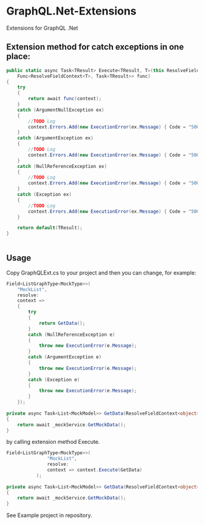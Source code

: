 # GraphQL.Net-Extensions
Extensions for GraphQL .Net

## Extension method for catch exceptions in one place:

```csharp
public static async Task<TResult> Execute<TResult, T>(this ResolveFieldContext<T> context,
    Func<ResolveFieldContext<T>, Task<TResult>> func)
{
    try
    {
        return await func(context);
    }
    catch (ArgumentNullException ex)
    {
        //TODO Log
        context.Errors.Add(new ExecutionError(ex.Message) { Code = "500" });
    }
    catch (ArgumentException ex)
    {
        //TODO Log
        context.Errors.Add(new ExecutionError(ex.Message) { Code = "500" });
    }
    catch (NullReferenceException ex)
    {
        //TODO Log
        context.Errors.Add(new ExecutionError(ex.Message) { Code = "500" });
    }
    catch (Exception ex)
    {
        //TODO Log
        context.Errors.Add(new ExecutionError(ex.Message) { Code = "500" });
    }

    return default(TResult);
}
        
```

## Usage
Copy GraphQLExt.cs to your project
and then you can change, for example:

```csharp
Field<ListGraphType<MockType>>(
    "MockList",
    resolve:
    context =>
    {
        try
        {
            return GetData();
        }
        catch (NullReferenceException e)
        {
            throw new ExecutionError(e.Message);
        }
        catch (ArgumentException e)
        {
            throw new ExecutionError(e.Message);
        }
        catch (Exception e)
        {
            throw new ExecutionError(e.Message);
        }
    });
    
private async Task<List<MockModel>> GetData(ResolveFieldContext<object> context)
{
    return await _mockService.GetMockData();
}
```

by calling extension method Execute.

```csharp
Field<ListGraphType<MockType>>(
               "MockList",
               resolve:
               context => context.Execute(GetData)
           );
            
private async Task<List<MockModel>> GetData(ResolveFieldContext<object> context)
{
    return await _mockService.GetMockData();
}
```

See Example project in repository.
